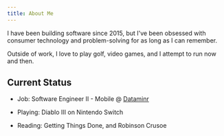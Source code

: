 ```yaml
---
title: About Me
---
```


I have been building software since 2015, but I've been obsessed with consumer technology and problem-solving for as long as I can remember.

Outside of work, I love to play golf, video games, and I attempt to run now and then.

## Current Status

- Job: Software Engineer II - Mobile @ [Dataminr](https://www.dataminr.com/)

- Playing: Diablo III on Nintendo Switch

- Reading: Getting Things Done, and Robinson Crusoe
